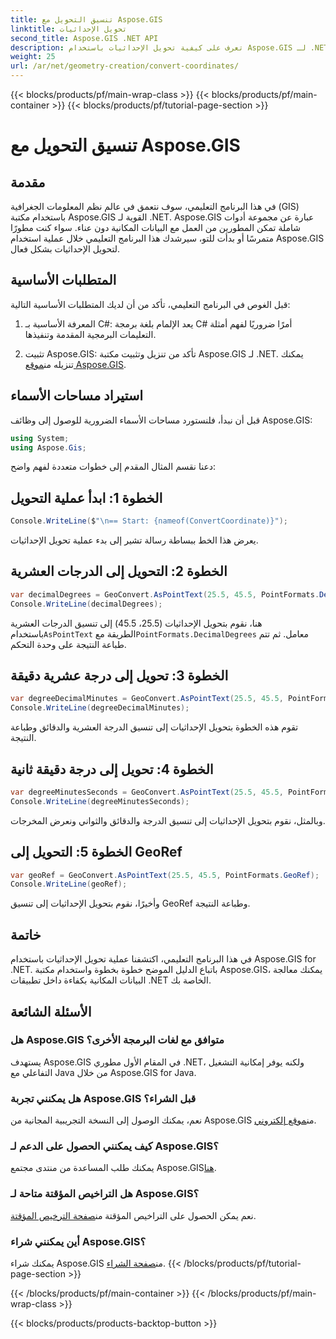 ```yaml
---
title: تنسيق التحويل مع Aspose.GIS
linktitle: تحويل الإحداثيات
second_title: Aspose.GIS .NET API
description: تعرف على كيفية تحويل الإحداثيات باستخدام Aspose.GIS لـ .NET. يتم توفير دليل خطوة بخطوة والمتطلبات الأساسية والأسئلة الشائعة.
weight: 25
url: /ar/net/geometry-creation/convert-coordinates/
---
```


{{< blocks/products/pf/main-wrap-class >}}
{{< blocks/products/pf/main-container >}}
{{< blocks/products/pf/tutorial-page-section >}}

# تنسيق التحويل مع Aspose.GIS

## مقدمة
في هذا البرنامج التعليمي، سوف نتعمق في عالم نظم المعلومات الجغرافية (GIS) باستخدام مكتبة Aspose.GIS القوية لـ .NET. Aspose.GIS عبارة عن مجموعة أدوات شاملة تمكن المطورين من العمل مع البيانات المكانية دون عناء. سواء كنت مطورًا متمرسًا أو بدأت للتو، سيرشدك هذا البرنامج التعليمي خلال عملية استخدام Aspose.GIS لتحويل الإحداثيات بشكل فعال.
## المتطلبات الأساسية
قبل الغوص في البرنامج التعليمي، تأكد من أن لديك المتطلبات الأساسية التالية:
1. المعرفة الأساسية بـ C#: يعد الإلمام بلغة برمجة C# أمرًا ضروريًا لفهم أمثلة التعليمات البرمجية المقدمة وتنفيذها.
  
2.  تثبيت Aspose.GIS: تأكد من تنزيل وتثبيت مكتبة Aspose.GIS لـ .NET. يمكنك تنزيله من[موقع Aspose.GIS](https://releases.aspose.com/gis/net/).

## استيراد مساحات الأسماء
قبل أن نبدأ، فلنستورد مساحات الأسماء الضرورية للوصول إلى وظائف Aspose.GIS:
```csharp
using System;
using Aspose.Gis;
```

دعنا نقسم المثال المقدم إلى خطوات متعددة لفهم واضح:
## الخطوة 1: ابدأ عملية التحويل
```csharp
Console.WriteLine($"\n== Start: {nameof(ConvertCoordinate)}");
```
يعرض هذا الخط ببساطة رسالة تشير إلى بدء عملية تحويل الإحداثيات.
## الخطوة 2: التحويل إلى الدرجات العشرية
```csharp
var decimalDegrees = GeoConvert.AsPointText(25.5, 45.5, PointFormats.DecimalDegrees);
Console.WriteLine(decimalDegrees);
```
 هنا، نقوم بتحويل الإحداثيات (25.5، 45.5) إلى تنسيق الدرجات العشرية باستخدام`AsPointText` الطريقة مع`PointFormats.DecimalDegrees` معامل. ثم تتم طباعة النتيجة على وحدة التحكم.
## الخطوة 3: تحويل إلى درجة عشرية دقيقة
```csharp
var degreeDecimalMinutes = GeoConvert.AsPointText(25.5, 45.5, PointFormats.DegreeDecimalMinutes);
Console.WriteLine(degreeDecimalMinutes);
```
تقوم هذه الخطوة بتحويل الإحداثيات إلى تنسيق الدرجة العشرية والدقائق وطباعة النتيجة.
## الخطوة 4: تحويل إلى درجة دقيقة ثانية
```csharp
var degreeMinutesSeconds = GeoConvert.AsPointText(25.5, 45.5, PointFormats.DegreeMinutesSeconds);
Console.WriteLine(degreeMinutesSeconds);
```
وبالمثل، نقوم بتحويل الإحداثيات إلى تنسيق الدرجة والدقائق والثواني ونعرض المخرجات.
## الخطوة 5: التحويل إلى GeoRef
```csharp
var geoRef = GeoConvert.AsPointText(25.5, 45.5, PointFormats.GeoRef);
Console.WriteLine(geoRef);
```
وأخيرًا، نقوم بتحويل الإحداثيات إلى تنسيق GeoRef وطباعة النتيجة.

## خاتمة
في هذا البرنامج التعليمي، اكتشفنا عملية تحويل الإحداثيات باستخدام Aspose.GIS for .NET. باتباع الدليل الموضح خطوة بخطوة واستخدام مكتبة Aspose.GIS، يمكنك معالجة البيانات المكانية بكفاءة داخل تطبيقات .NET الخاصة بك.
## الأسئلة الشائعة
### هل Aspose.GIS متوافق مع لغات البرمجة الأخرى؟
يستهدف Aspose.GIS في المقام الأول مطوري .NET، ولكنه يوفر إمكانية التشغيل التفاعلي مع Java من خلال Aspose.GIS for Java.
### هل يمكنني تجربة Aspose.GIS قبل الشراء؟
 نعم، يمكنك الوصول إلى النسخة التجريبية المجانية من Aspose.GIS من[موقع إلكتروني](https://releases.aspose.com/).
### كيف يمكنني الحصول على الدعم لـ Aspose.GIS؟
 يمكنك طلب المساعدة من منتدى مجتمع Aspose.GIS[هنا](https://forum.aspose.com/c/gis/33).
### هل التراخيص المؤقتة متاحة لـ Aspose.GIS؟
 نعم يمكن الحصول على التراخيص المؤقتة من[صفحة الترخيص المؤقتة](https://purchase.aspose.com/temporary-license/).
### أين يمكنني شراء Aspose.GIS؟
 يمكنك شراء Aspose.GIS من[صفحة الشراء](https://purchase.aspose.com/buy).
{{< /blocks/products/pf/tutorial-page-section >}}

{{< /blocks/products/pf/main-container >}}
{{< /blocks/products/pf/main-wrap-class >}}

{{< blocks/products/products-backtop-button >}}
